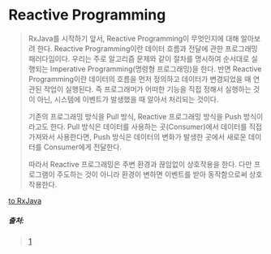 # Reactive Programming


> RxJava를 시작하기 앞서, Reactive Programming이 무엇인지에 대해 알아보려 한다.
> Reactive Programming이란 데이터 흐름과 전달에 관한 프로그래밍 패러다임이다.
> 우리는 주로 알고리즘 문제와 같이 절차를 명시하여 순서대로 실행되는 Imperative Programming(명령형 프로그래밍)을 한다.
> 반면 Reactive Programming이란 데이터의 흐름을 먼저 정의하고 데이터가 변경되었을 때 연관된 작업이 실행된다.
> 즉 프로그래머가 어떠한 기능을 직접 정해서 실행하는 것이 아닌, 시스템에 이벤트가 발생했을 때 알아서 처리되는 것이다.
> 
> 기존의 프로그래밍 방식을 Pull 방식, Reactive 프로그래밍 방식을 Push 방식이라고도 한다.
> Pull 방식은 데이터를 사용하는 곳(Consumer)에서 데이터를 직접 가져와서 사용한다면,
> Push 방식은 데이터의 변화가 발생한 곳에서 새로운 데이터를 Consumer에게 전달한다.
> 
> 따라서 Reactive 프로그래밍은 주변 환경과 끊임없이 상호작용을 한다. 다만 프로그램이 주도하는 것이 아니라 환경이 변하면 이벤트를 받아 동작함으로써 상호작용한다.

[to RxJava](https://github.com/wonpyo93/Notes/blob/main/Java_RxJava.md)

##### 출처: 
> [1](https://4z7l.github.io/2020/12/01/rxjava-1.html)

